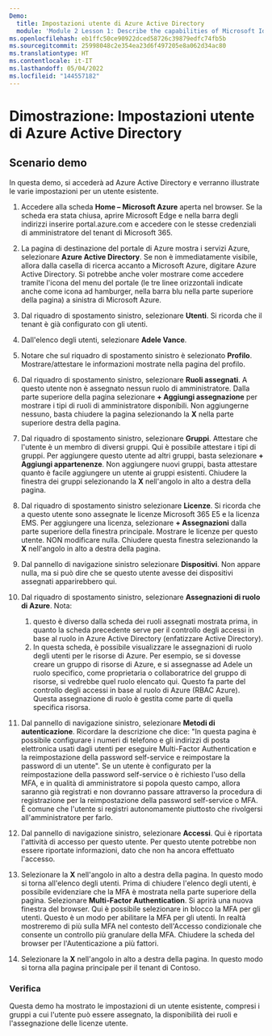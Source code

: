 ```yaml
---
Demo:
  title: Impostazioni utente di Azure Active Directory
  module: 'Module 2 Lesson 1: Describe the capabilities of Microsoft Identity and access management solutions: Explore the services and identity types of Azure AD'
ms.openlocfilehash: eb1ffc50ce90922dced58726c39879edfc74fb5b
ms.sourcegitcommit: 25998048c2e354ea23d6f497205e8a062d34ac80
ms.translationtype: HT
ms.contentlocale: it-IT
ms.lasthandoff: 05/04/2022
ms.locfileid: "144557182"
---
```

# <a name="demo-azure-active-directory-user-settings"></a>Dimostrazione: Impostazioni utente di Azure Active Directory

## <a name="demo-scenario"></a>Scenario demo

In questa demo, si accederà ad Azure Active Directory e verranno illustrate le varie impostazioni per un utente esistente.

1. Accedere alla scheda **Home – Microsoft Azure** aperta nel browser.  Se la scheda era stata chiusa, aprire Microsoft Edge e nella barra degli indirizzi inserire portal.azure.com e accedere con le stesse credenziali di amministratore del tenant di Microsoft 365.

1. La pagina di destinazione del portale di Azure mostra i servizi Azure, selezionare **Azure Active Directory**. Se non è immediatamente visibile, allora dalla casella di ricerca accanto a Microsoft Azure, digitare Azure Active Directory.  Si potrebbe anche voler mostrare come accedere tramite l'icona del menu del portale (le tre linee orizzontali indicate anche come icona ad hamburger, nella barra blu nella parte superiore della pagina) a sinistra di Microsoft Azure.

1. Dal riquadro di spostamento sinistro, selezionare **Utenti**. Si ricorda che il tenant è già configurato con gli utenti.

1. Dall'elenco degli utenti, selezionare **Adele Vance**.

1. Notare che sul riquadro di spostamento sinistro è selezionato **Profilo**.  Mostrare/attestare le informazioni mostrate nella pagina del profilo.

1. Dal riquadro di spostamento sinistro, selezionare **Ruoli assegnati**.  A questo utente non è assegnato nessun ruolo di amministratore.  Dalla parte superiore della pagina selezionare **+ Aggiungi assegnazione** per mostrare i tipi di ruoli di amministratore disponibili.  Non aggiungerne nessuno, basta chiudere la pagina selezionando la **X** nella parte superiore destra della pagina.

1. Dal riquadro di spostamento sinistro, selezionare **Gruppi**.  Attestare che l'utente è un membro di diversi gruppi.  Qui è possibile attestare i tipi di gruppi.  Per aggiungere questo utente ad altri gruppi, basta selezionare **+ Aggiungi appartenenze**.  Non aggiungere nuovi gruppi, basta attestare quanto è facile aggiungere un utente ai gruppi esistenti. Chiudere la finestra dei gruppi selezionando la **X** nell'angolo in alto a destra della pagina.

1. Dal riquadro di spostamento sinistro selezionare **Licenze**. Si ricorda che a questo utente sono assegnate le licenze Microsoft 365 E5 e la licenza EMS.  Per aggiungere una licenza, selezionare **+ Assegnazioni** dalla parte superiore della finestra principale.  Mostrare le licenze per questo utente. NON modificare nulla.  Chiudere questa finestra selezionando la **X** nell'angolo in alto a destra della pagina.

1. Dal pannello di navigazione sinistro selezionare **Dispositivi**.  Non appare nulla, ma si può dire che se questo utente avesse dei dispositivi assegnati apparirebbero qui.

1. Dal riquadro di spostamento sinistro, selezionare **Assegnazioni di ruolo di Azure**.  Nota:
    1. questo è diverso dalla scheda dei ruoli assegnati mostrata prima, in quanto la scheda precedente serve per il controllo degli accessi in base al ruolo in Azure Active Directory (enfatizzare Active Directory).
    1. In questa scheda, è possibile visualizzare le assegnazioni di ruolo degli utenti per le risorse di Azure. Per esempio, se si dovesse creare un gruppo di risorse di Azure, e si assegnasse ad Adele un ruolo specifico, come proprietaria o collaboratrice del gruppo di risorse, si vedrebbe quel ruolo elencato qui. Questo fa parte del controllo degli accessi in base al ruolo di Azure (RBAC Azure). Questa assegnazione di ruolo è gestita come parte di quella specifica risorsa.

1. Dal pannello di navigazione sinistro, selezionare **Metodi di autenticazione**.  Ricordare la descrizione che dice: "In questa pagina è possibile configurare i numeri di telefono e gli indirizzi di posta elettronica usati dagli utenti per eseguire Multi-Factor Authentication e la reimpostazione della password self-service e reimpostare la password di un utente". Se un utente è configurato per la reimpostazione della password self-service o è richiesto l'uso della MFA, e in qualità di amministratore si popola questo campo, allora saranno già registrati e non dovranno passare attraverso la procedura di registrazione per la reimpostazione della password self-service o MFA.  È comune che l'utente si registri autonomamente piuttosto che rivolgersi all'amministratore per farlo.

1. Dal pannello di navigazione sinistro, selezionare **Accessi**.  Qui è riportata l'attività di accesso per questo utente.  Per questo utente potrebbe non essere riportate informazioni, dato che non ha ancora effettuato l'accesso.

1. Selezionare la **X** nell'angolo in alto a destra della pagina. In questo modo si torna all'elenco degli utenti.  Prima di chiudere l'elenco degli utenti, è possibile evidenziare che la MFA è mostrata nella parte superiore della pagina.  Selezionare **Multi-Factor Authentication**.  Si aprirà una nuova finestra del browser.  Qui è possibile selezionare in blocco la MFA per gli utenti.  Questo è un modo per abilitare la MFA per gli utenti.  In realtà mostreremo di più sulla MFA nel contesto dell'Accesso condizionale che consente un controllo più granulare della MFA.  Chiudere la scheda del browser per l'Autenticazione a più fattori.

1. Selezionare la **X** nell'angolo in alto a destra della pagina. In questo modo si torna alla pagina principale per il tenant di Contoso.

### <a name="review"></a>Verifica

Questa demo ha mostrato le impostazioni di un utente esistente, compresi i gruppi a cui l'utente può essere assegnato, la disponibilità dei ruoli e l'assegnazione delle licenze utente.
